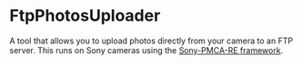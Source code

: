 # FtpPhotosUploader
A tool that allows you to upload photos directly from your camera to an FTP server. This runs on Sony cameras using the [Sony-PMCA-RE framework](https://github.com/ma1co/Sony-PMCA-RE).
